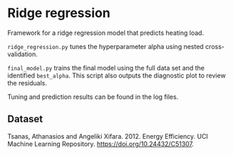 
# Ridge regression

Framework for a ridge regression model that predicts heating load.

`ridge_regression.py` tunes the hyperparameter alpha using nested cross-validation.

`final_model.py` trains the final model using the full data set and the identified `best_alpha`. This script also outputs the diagnostic plot to review the residuals.

Tuning and prediction results can be found in the log files.

## Dataset

Tsanas, Athanasios and Angeliki Xifara. 2012. Energy Efficiency. UCI Machine Learning Repository. <https://doi.org/10.24432/C51307>.
